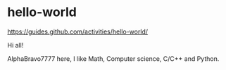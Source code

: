 # hello-world
https://guides.github.com/activities/hello-world/

Hi all!

AlphaBravo7777 here, I like Math, Computer science, C/C++ and Python.

